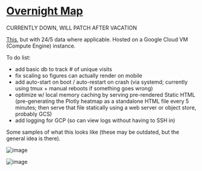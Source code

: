 # [Overnight Map](https://www.247map.app)

CURRENTLY DOWN, WILL PATCH AFTER VACATION

[This](https://finviz.com/map.ashx), but with 24/5 data where applicable. Hosted on a Google Cloud VM (Compute Engine) instance.

To do list:
- add basic db to track # of unique visits
- fix scaling so figures can actually render on mobile
- add auto-start on boot / auto-restart on crash (via systemd; currently using tmux + manual reboots if something goes wrong)
- optimize w/ local memory caching by serving pre-rendered Static HTML (pre-generating the Plotly heatmap as a standalone HTML file every 5 minutes; then serve that file statically using a web server or object store, probably GCS)
- add logging for GCP (so can view logs without having to SSH in)

Some samples of what this looks like (these may be outdated, but the general idea is there).

![image](https://github.com/user-attachments/assets/29f388d5-c883-4322-8f7a-cf39875b97ff)


![image](https://github.com/user-attachments/assets/a061112e-0a63-419a-93c5-5c64ee9fd3c1)
